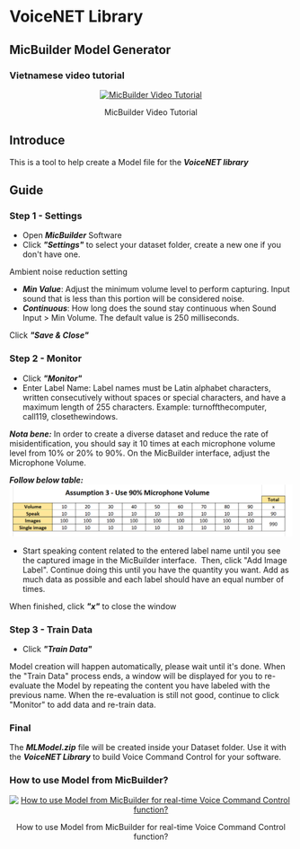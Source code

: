 # VoiceNET Library
## MicBuilder Model Generator
### Vietnamese video tutorial ###
<div align="center">

[![MicBuilder Video Tutorial](https://img.youtube.com/vi/4YJ2BpDv_FI/0.jpg)](https://www.youtube.com/watch?v=4YJ2BpDv_FI)

MicBuilder Video Tutorial

</div>

## Introduce
This is a tool to help create a Model file for the ***VoiceNET library***
## Guide
### Step 1 - Settings
- Open ***MicBuilder*** Software
- Click ***"Settings"*** to select your dataset folder, create a new one if you don't have one.

Ambient noise reduction setting

- ***Min Value***: Adjust the minimum volume level to perform capturing. Input sound that is less than this portion will be considered noise.
- ***Continuous***: How long does the sound stay continuous when Sound Input > Min Volume. The default value is 250 milliseconds.

Click ***"Save & Close"***

### Step 2 - Monitor
- Click ***"Monitor"***
- Enter Label Name: Label names must be Latin alphabet characters, written  consecutively without spaces or special characters, and  have a maximum length of 255 characters.  Example: turnoffthecomputer, call119, closethewindows.

***Nota bene:*** In order to create a diverse dataset and reduce the rate of misidentification, you should say it 10 times at each microphone volume level from 10% or 20% to 90%. On the MicBuilder interface, adjust the Microphone Volume.

***Follow below table:***
![](https://raw.githubusercontent.com/nhannt201/VoiceNET.Library/gh-pages/note.png)

- Start speaking content related to the entered label name until you see the captured image in the MicBuilder interface.  Then, click "Add Image Label". Continue doing this until you have the quantity you want. Add as much data as possible and each label should have an equal number of times.

When finished, click ***"x"*** to close the window

### Step 3 - Train Data
- Click ***"Train Data"***

Model creation will happen automatically, please wait until it's done. When the "Train Data" process ends, a window will be displayed for you to re-evaluate the Model by repeating the content you have labeled with the previous name. When the re-evaluation is still not good, continue to click "Monitor" to add data and re-train data.

### Final

The ***MLModel.zip*** file will be created inside your Dataset folder. Use it with the ***VoiceNET Library*** to build Voice Command Control for your software.

### How to use Model from MicBuilder? ###
<div align="center">

[![How to use Model from MicBuilder for real-time Voice Command Control function?](https://img.youtube.com/vi/0Yr47TZQ8FI/0.jpg)](https://www.youtube.com/watch?v=0Yr47TZQ8FI)

How to use Model from MicBuilder for real-time Voice Command Control function?

</div>

